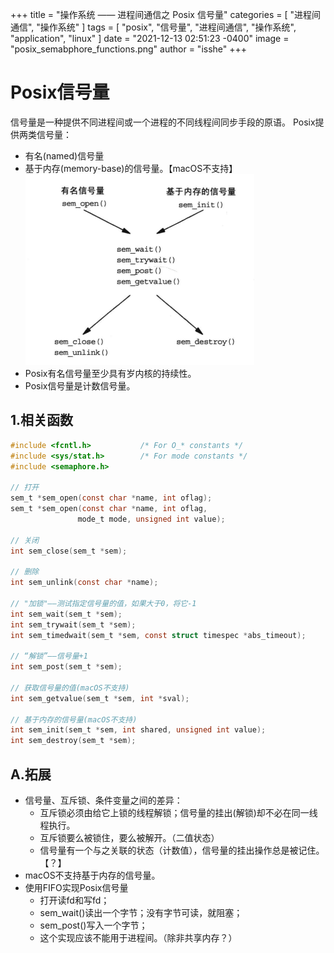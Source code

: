+++
title = "操作系统 —— 进程间通信之 Posix 信号量"
categories = [ "进程间通信", "操作系统" ]
tags = [ "posix", "信号量", "进程间通信", "操作系统", "application", "linux" ]
date = "2021-12-13 02:51:23 -0400"
image = "posix_semabphore_functions.png"
author = "isshe"
+++


# Posix信号量
信号量是一种提供不同进程间或一个进程的不同线程间同步手段的原语。
Posix提供两类信号量：
* 有名(named)信号量
* 基于内存(memory-base)的信号量。【macOS不支持】
![Posix信号量的函数调用](posix_semabphore_functions.png)
* Posix有名信号量至少具有岁内核的持续性。
* Posix信号量是计数信号量。

## 1.相关函数
```c
#include <fcntl.h>           /* For O_* constants */
#include <sys/stat.h>        /* For mode constants */
#include <semaphore.h>

// 打开
sem_t *sem_open(const char *name, int oflag);
sem_t *sem_open(const char *name, int oflag,
               mode_t mode, unsigned int value);

// 关闭
int sem_close(sem_t *sem);

// 删除
int sem_unlink(const char *name);

// "加锁"——测试指定信号量的值，如果大于0，将它-1
int sem_wait(sem_t *sem);
int sem_trywait(sem_t *sem);
int sem_timedwait(sem_t *sem, const struct timespec *abs_timeout);

// “解锁”——信号量+1
int sem_post(sem_t *sem);

// 获取信号量的值(macOS不支持)
int sem_getvalue(sem_t *sem, int *sval);

// 基于内存的信号量(macOS不支持)
int sem_init(sem_t *sem, int shared, unsigned int value);
int sem_destroy(sem_t *sem);
```

## A.拓展
* 信号量、互斥锁、条件变量之间的差异：
    * 互斥锁必须由给它上锁的线程解锁；信号量的挂出(解锁)却不必在同一线程执行。
    * 互斥锁要么被锁住，要么被解开。（二值状态）
    * 信号量有一个与之关联的状态（计数值），信号量的挂出操作总是被记住。【？】
* macOS不支持基于内存的信号量。
* 使用FIFO实现Posix信号量
    * 打开读fd和写fd；
    * sem_wait()读出一个字节；没有字节可读，就阻塞；
    * sem_post()写入一个字节；
    * 这个实现应该不能用于进程间。（除非共享内存？）
